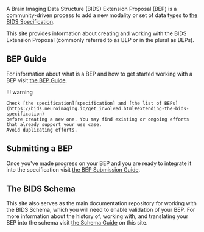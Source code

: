 A Brain Imaging Data Structure (BIDS) Extension Proposal (BEP) is
a community-driven process to add a new modality or set of data types to
[the BIDS Specification][specification].

This site provides information about creating and working
with the BIDS Extension Proposal (commonly referred to as BEP or in the plural as BEPs).

## BEP Guide

For information about what is a BEP and how to get started working
with a BEP visit [the BEP Guide](./general-guidelines.md).

!!! warning

    Check [the specification][specification] and [the list of BEPs](https://bids.neuroimaging.io/get_involved.html#extending-the-bids-specification)
    before creating a new one. You may find existing or ongoing efforts
    that already support your use case.
    Avoid duplicating efforts.

## Submitting a BEP

Once you've made progress on your BEP and you are ready
to integrate it into the specification visit [the BEP Submission Guide](submission.md).

## The BIDS Schema

This site also serves as the main documentation repository for working with the BIDS Schema,
which you will need to enable validation of your BEP.
For more information about the history of, working with, and
translating your BEP into the schema visit [the Schema Guide](../standards/schema/index.md) on this site.

[specification]: https://bids-specification.readthedocs.io

